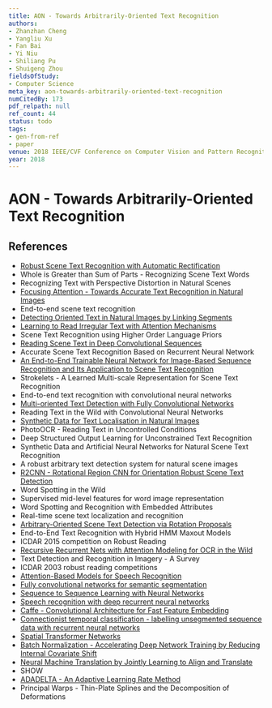 ```yaml
---
title: AON - Towards Arbitrarily-Oriented Text Recognition
authors:
- Zhanzhan Cheng
- Yangliu Xu
- Fan Bai
- Yi Niu
- Shiliang Pu
- Shuigeng Zhou
fieldsOfStudy:
- Computer Science
meta_key: aon-towards-arbitrarily-oriented-text-recognition
numCitedBy: 173
pdf_relpath: null
ref_count: 44
status: todo
tags:
- gen-from-ref
- paper
venue: 2018 IEEE/CVF Conference on Computer Vision and Pattern Recognition
year: 2018
---
```


# AON - Towards Arbitrarily-Oriented Text Recognition

## References

- [Robust Scene Text Recognition with Automatic Rectification](./robust-scene-text-recognition-with-automatic-rectification.md)
- Whole is Greater than Sum of Parts - Recognizing Scene Text Words
- Recognizing Text with Perspective Distortion in Natural Scenes
- [Focusing Attention - Towards Accurate Text Recognition in Natural Images](./focusing-attention-towards-accurate-text-recognition-in-natural-images.md)
- End-to-end scene text recognition
- [Detecting Oriented Text in Natural Images by Linking Segments](./detecting-oriented-text-in-natural-images-by-linking-segments.md)
- [Learning to Read Irregular Text with Attention Mechanisms](./learning-to-read-irregular-text-with-attention-mechanisms.md)
- Scene Text Recognition using Higher Order Language Priors
- [Reading Scene Text in Deep Convolutional Sequences](./reading-scene-text-in-deep-convolutional-sequences.md)
- Accurate Scene Text Recognition Based on Recurrent Neural Network
- [An End-to-End Trainable Neural Network for Image-Based Sequence Recognition and Its Application to Scene Text Recognition](./an-end-to-end-trainable-neural-network-for-image-based-sequence-recognition-and-its-application-to-scene-text-recognition.md)
- Strokelets - A Learned Multi-scale Representation for Scene Text Recognition
- End-to-end text recognition with convolutional neural networks
- [Multi-oriented Text Detection with Fully Convolutional Networks](./multi-oriented-text-detection-with-fully-convolutional-networks.md)
- Reading Text in the Wild with Convolutional Neural Networks
- [Synthetic Data for Text Localisation in Natural Images](./synthetic-data-for-text-localisation-in-natural-images.md)
- PhotoOCR - Reading Text in Uncontrolled Conditions
- Deep Structured Output Learning for Unconstrained Text Recognition
- Synthetic Data and Artificial Neural Networks for Natural Scene Text Recognition
- A robust arbitrary text detection system for natural scene images
- [R2CNN - Rotational Region CNN for Orientation Robust Scene Text Detection](./r2cnn-rotational-region-cnn-for-orientation-robust-scene-text-detection.md)
- Word Spotting in the Wild
- Supervised mid-level features for word image representation
- Word Spotting and Recognition with Embedded Attributes
- Real-time scene text localization and recognition
- [Arbitrary-Oriented Scene Text Detection via Rotation Proposals](./arbitrary-oriented-scene-text-detection-via-rotation-proposals.md)
- End-to-End Text Recognition with Hybrid HMM Maxout Models
- ICDAR 2015 competition on Robust Reading
- [Recursive Recurrent Nets with Attention Modeling for OCR in the Wild](./recursive-recurrent-nets-with-attention-modeling-for-ocr-in-the-wild.md)
- Text Detection and Recognition in Imagery - A Survey
- ICDAR 2003 robust reading competitions
- [Attention-Based Models for Speech Recognition](./attention-based-models-for-speech-recognition.md)
- [Fully convolutional networks for semantic segmentation](./fully-convolutional-networks-for-semantic-segmentation.md)
- [Sequence to Sequence Learning with Neural Networks](./sequence-to-sequence-learning-with-neural-networks.md)
- [Speech recognition with deep recurrent neural networks](./speech-recognition-with-deep-recurrent-neural-networks.md)
- [Caffe - Convolutional Architecture for Fast Feature Embedding](./caffe-convolutional-architecture-for-fast-feature-embedding.md)
- [Connectionist temporal classification - labelling unsegmented sequence data with recurrent neural networks](./connectionist-temporal-classification-labelling-unsegmented-sequence-data-with-recurrent-neural-networks.md)
- [Spatial Transformer Networks](./spatial-transformer-networks.md)
- [Batch Normalization - Accelerating Deep Network Training by Reducing Internal Covariate Shift](./batch-normalization-accelerating-deep-network-training-by-reducing-internal-covariate-shift.md)
- [Neural Machine Translation by Jointly Learning to Align and Translate](./neural-machine-translation-by-jointly-learning-to-align-and-translate.md)
- SHOW
- [ADADELTA - An Adaptive Learning Rate Method](./adadelta-an-adaptive-learning-rate-method.md)
- Principal Warps - Thin-Plate Splines and the Decomposition of Deformations
